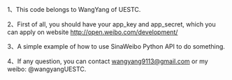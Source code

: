 1、This code belongs to WangYang of UESTC.

2、First of all, you should have your app_key and app_secret, which you can apply on website http://open.weibo.com/development/

3、A simple example of how to use SinaWeibo Python API to do something.

4、If any question, you can contact wangyang9113@gmail.com or my weibo: @wangyangUESTC.
